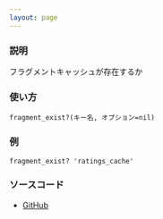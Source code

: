 ```yaml
---
layout: page
---
```


### 説明

フラグメントキャッシュが存在するか

### 使い方

    fragment_exist?(キー名, オプション=nil)

### 例

    fragment_exist? 'ratings_cache'

### ソースコード

- [GitHub](https://github.com/rails/rails/blob/984c3ef2775781d47efa9f541ce570daa2434a80/actionpack/lib/abstract_controller/caching/fragments.rb#L105)

